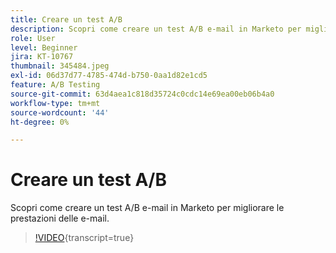 ```yaml
---
title: Creare un test A/B
description: Scopri come creare un test A/B e-mail in Marketo per migliorare le prestazioni delle e-mail.
role: User
level: Beginner
jira: KT-10767
thumbnail: 345484.jpeg
exl-id: 06d37d77-4785-474d-b750-0aa1d82e1cd5
feature: A/B Testing
source-git-commit: 63d4aea1c818d35724c0cdc14e69ea00eb06b4a0
workflow-type: tm+mt
source-wordcount: '44'
ht-degree: 0%

---
```


# Creare un test A/B

Scopri come creare un test A/B e-mail in Marketo per migliorare le prestazioni delle e-mail.

>[!VIDEO](https://video.tv.adobe.com/v/3411454/?quality=12&learn=on&captions=ita){transcript=true}

